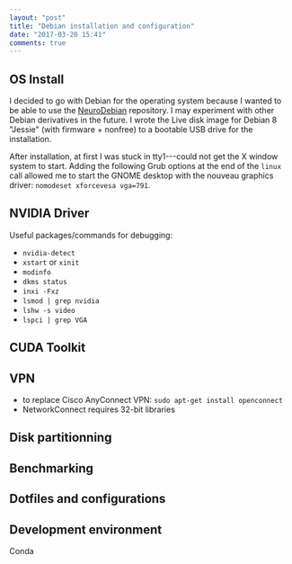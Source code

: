 ```yaml
---
layout: "post"
title: "Debian installation and configuration"
date: "2017-03-20 15:41"
comments: true
---
```


## OS Install
I decided to go with Debian for the operating system because I wanted to be able to use the [NeuroDebian](http://neuro.debian.net/) repository. I may experiment with other Debian derivatives in the future. I wrote the Live disk image for Debian 8 "Jessie" (with firmware + nonfree) to a bootable USB drive for the installation.

After installation, at first I was stuck in tty1---could not get the X window system to start. Adding the following Grub options at the end of the ```linux``` call allowed me to start the GNOME desktop with the nouveau graphics driver:
```nomodeset xforcevesa vga=791```.

## NVIDIA Driver


Useful packages/commands for debugging:
* ```nvidia-detect```
* ```xstart``` or ```xinit```
* ```modinfo```
* ```dkms status```
* ```inxi -Fxz```
* ```lsmod | grep nvidia```
* ```lshw -s video```
* ```lspci | grep VGA```

## CUDA Toolkit


## VPN
* to replace Cisco AnyConnect VPN: ```sudo apt-get install openconnect```
* NetworkConnect requires 32-bit libraries

## Disk partitionning

## Benchmarking

## Dotfiles and configurations

## Development environment
Conda
